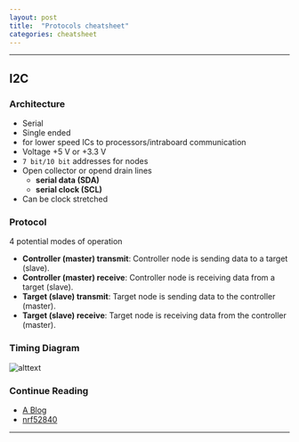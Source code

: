 ```yaml
---
layout: post
title:  "Protocols cheatsheet"
categories: cheatsheet
---
```


----

## I2C
### Architecture

- Serial
- Single ended
- for lower speed ICs to processors/intraboard communication
- Voltage +5 V or +3.3 V
- `7 bit/10 bit` addresses for nodes
- Open collector or opend drain lines
    - __serial data (SDA)__
    - __serial clock (SCL)__
- Can be clock stretched

### Protocol

4 potential modes of operation


 - **Controller (master) transmit**: Controller node is sending data to a target (slave).
 - **Controller (master) receive**: Controller node is receiving data from a target (slave).
 - **Target (slave) transmit**: Target node is sending data to the controller (master).
 - **Target (slave) receive**: Target node is receiving data from the controller (master).

### Timing Diagram 
![alttext](https://vanhunteradams.com/Protocols/I2C/tenbit.png)


### Continue Reading 
 - [A Blog](https://vanhunteradams.com/Protocols/I2C/I2C.html#10-bit-Addressing)
 - [nrf52840](https://infocenter.nordicsemi.com/pdf/nRF52840_PS_v1.0.pdf#page=428)
 
----










